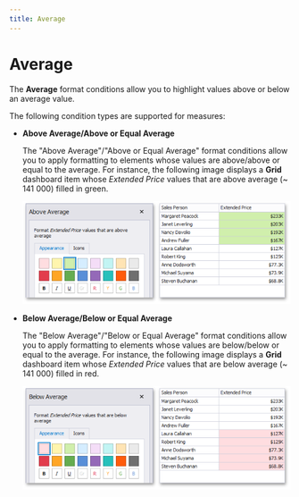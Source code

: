 ```yaml
---
title: Average
---
```

# Average
The **Average** format conditions allow you to highlight values above or below an average value.

The following condition types are supported for measures:
* <a name="above-average"/>**Above Average/Above or Equal Average**
	
	The "Above Average"/"Above or Equal Average" format conditions allow you to apply formatting to elements whose values are above/above or equal to the average. For instance, the following image displays a **Grid** dashboard item whose _Extended Price_ values that are above average (~ 141 000) filled in green.
	
	![AboveAverageCondition](../../../../images/Img118647.png)
* <a name="below-average"/>**Below Average/Below or Equal Average**
	
	The "Below Average"/"Below or Equal Average" format conditions allow you to apply formatting to elements whose values are below/below or equal to the average. For instance, the following image displays a **Grid** dashboard item whose _Extended Price_ values that are below average (~ 141 000) filled in red.
	
	![BelowAverageCondition](../../../../images/Img118648.png)